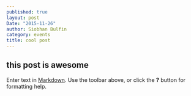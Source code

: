 ```yaml
---
published: true
layout: post
Date: "2015-11-26"
author: Siobhan Bulfin
category: events
title: cool post
---
```


## this post is awesome

Enter text in [Markdown](http://daringfireball.net/projects/markdown/). Use the toolbar above, or click the **?** button for formatting help.
